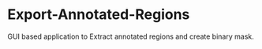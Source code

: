 # Export-Annotated-Regions
GUI based application to Extract annotated regions and create binary mask.
